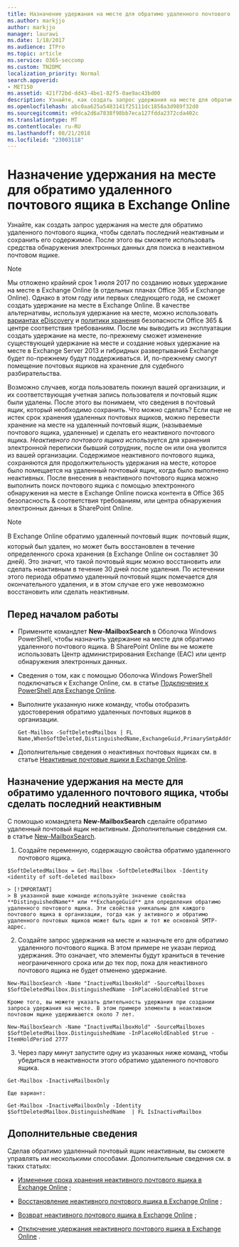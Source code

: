 ```yaml
---
title: Назначение удержания на месте для обратимо удаленного почтового ящика в Exchange Online
ms.author: markjjo
author: markjjo
manager: laurawi
ms.date: 1/18/2017
ms.audience: ITPro
ms.topic: article
ms.service: O365-seccomp
ms.custom: TN2DMC
localization_priority: Normal
search.appverid:
- MET150
ms.assetid: 421f72bd-dd43-4be1-82f5-0ae9ac43bd00
description: Узнайте, как создать запрос удержания на месте для обратимо удаленного почтового ящика, чтобы сделать последний неактивным и сохранить его содержимое. После этого вы сможете использовать средства обнаружения электронных данных для поиска в неактивном почтовом ящике.
ms.openlocfilehash: abc0aa625a5483141f25111dc1858a3d989f32d0
ms.sourcegitcommit: e9dca2d6a7838f98bb7eca127fdda2372cda402c
ms.translationtype: MT
ms.contentlocale: ru-RU
ms.lasthandoff: 08/21/2018
ms.locfileid: "23003118"
---
```

# <a name="put-an-in-place-hold-on-a-soft-deleted-mailbox-in-exchange-online"></a>Назначение удержания на месте для обратимо удаленного почтового ящика в Exchange Online

Узнайте, как создать запрос удержания на месте для обратимо удаленного почтового ящика, чтобы сделать последний неактивным и сохранить его содержимое. После этого вы сможете использовать средства обнаружения электронных данных для поиска в неактивном почтовом ящике.
  
> [!NOTE]
> Мы отложено крайний срок 1 июля 2017 по созданию новых удержание на месте в Exchange Online (в отдельных планах Office 365 и Exchange Online). Однако в этом году или первых следующего года, не сможет создать удержание на месте в Exchange Online. В качестве альтернативы, используя удержание на месте, можно использовать [вариантах eDiscovery](https://go.microsoft.com/fwlink/?linkid=780738) и [политики хранения](https://go.microsoft.com/fwlink/?linkid=827811) безопасности Office 365 &amp; центре соответствия требованиям. После мы выводить из эксплуатации создать удержание на месте, по-прежнему сможет изменение существующей удержание на месте и создание новых удержание на месте в Exchange Server 2013 и гибридных развертываний Exchange будет по-прежнему будут поддерживаться. И, по-прежнему смогут помещение почтовых ящиков на хранение для судебного разбирательства. 
  
Возможно случаев, когда пользователь покинул вашей организации, и их соответствующая учетная запись пользователя и почтовый ящик были удалены. После этого вы понимаем, что сведения в почтовый ящик, который необходимо сохранить. Что можно сделать? Если еще не истек срок хранения удаленных почтовых ящиков, можно перевести хранение на месте на удаленный почтовый ящик, (называемые почтового ящика, удаленные) и сделать его неактивного почтового ящика. *Неактивного почтового ящика* используется для хранения электронной переписки бывший сотрудник, после он или она уволится из вашей организации. Содержимое неактивного почтового ящика, сохраняются для продолжительность удержания на месте, которое было помещается на удаленный почтовый ящик, когда было выполнено неактивных. После внесения в неактивного почтового ящика можно выполнить поиск почтового ящика с помощью электронного обнаружения на месте в Exchange Online поиска контента в Office 365 безопасность &amp; соответствия требованиям, или центра обнаружения электронных данных в SharePoint Online. 
  
> [!NOTE]
> В Exchange Online обратимо удаленный почтовый ящик  почтовый ящик, который был удален, но может быть восстановлен в течение определенного срока хранения (в Exchange Online он составляет 30 дней). Это значит, что такой почтовый ящик можно восстановить или сделать неактивным в течение 30 дней после удаления. По истечении этого периода обратимо удаленный почтовый ящик помечается для окончательного удаления, и в этом случае его уже невозможно восстановить или сделать неактивным. 
  
## <a name="before-you-begin"></a>Перед началом работы
<a name="sectionSection0"> </a>

- Примените командлет **New-MailboxSearch** в Оболочка Windows PowerShell, чтобы назначить удержание на месте для обратимо удаленного почтового ящика. В SharePoint Online вы не можете использовать Центр администрирования Exchange (EAC) или центр обнаружения электронных данных. 
    
- Сведения о том, как с помощью Оболочка Windows PowerShell подключаться к Exchange Online, см. в статье [Подключение к PowerShell для Exchange Online](https://go.microsoft.com/fwlink/p/?linkid=396554).
    
- Выполните указанную ниже команду, чтобы отобразить удостоверения обратимо удаленных почтовых ящиков в организации. 
    
  ```
  Get-Mailbox -SoftDeletedMailbox | FL Name,WhenSoftDeleted,DistinguishedName,ExchangeGuid,PrimarySmtpAddress
  ```

- Дополнительные сведения о неактивных почтовых ящиках см. в статье [Неактивные почтовые ящики в Exchange Online](http://technet.microsoft.com/library/2f2948c5-1c5a-4643-865c-b36e4ac1414b.aspx).
    
## <a name="put-an-in-place-hold-on-a-soft-deleted-mailbox-to-make-it-an-inactive-mailbox"></a>Назначение удержания на месте для обратимо удаленного почтового ящика, чтобы сделать последний неактивным
<a name="sectionSection1"> </a>

С помощью командлета **New-MailboxSearch** сделайте обратимо удаленный почтовый ящик неактивным. Дополнительные сведения см. в статье [New-MailboxSearch](http://technet.microsoft.com/library/74303b47-bb49-407c-a43b-590356eae35c.aspx).
  
1. Создайте переменную, содержащую свойства обратимо удаленного почтового ящика. 
    
  ```
  $SoftDeletedMailbox = Get-Mailbox -SoftDeletedMailbox -Identity <identity of soft-deleted mailbox>
  ```

    > [!IMPORTANT]
    > В указанной выше команде используйте значение свойства **DistinguishedName** или **ExchangeGuid** для определения обратимо удаленного почтового ящика. Эти свойства уникальны для каждого почтового ящика в организации, тогда как у активного и обратимо удаленного почтовых ящиков может быть один и тот же основной SMTP-адрес. 
  
2. Создайте запрос удержания на месте и назначьте его для обратимо удаленного почтового ящика. В этом примере не указан период удержания. Это означает, что элементы будут храниться в течение неограниченного срока или до тех пор, пока для неактивного почтового ящика не будет отменено удержание.
    
  ```
  New-MailboxSearch -Name "InactiveMailboxHold" -SourceMailboxes $SoftDeletedMailbox.DistinguishedName -InPlaceHoldEnabled $true
  
  ```

    Кроме того, вы можете указать длительность удержания при создании запроса удержания на месте. В этом примере элементы в неактивном почтовом ящике удерживаются около 7 лет.
    
  ```
  New-MailboxSearch -Name "InactiveMailboxHold" -SourceMailboxes $SoftDeletedMailbox.DistinguishedName -InPlaceHoldEnabled $true -ItemHoldPeriod 2777
  ```

3. Через пару минут запустите одну из указанных ниже команд, чтобы убедиться в неактивности этого обратимо удаленного почтового ящика.
    
  ```
  Get-Mailbox -InactiveMailboxOnly
  ```

    Еще вариант:
    
  ```
  Get-Mailbox -InactiveMailboxOnly -Identity $SoftDeletedMailbox.DistinguishedName  | FL IsInactiveMailbox
  ```

## <a name="more-information"></a>Дополнительные сведения
<a name="sectionSection2"> </a>

Сделав обратимо удаленный почтовый ящик неактивным, вы сможете управлять им несколькими способами. Дополнительные сведения см. в таких статьях:
  
- [Изменение срока хранения неактивного почтового ящика в Exchange Online](http://technet.microsoft.com/library/96eb634e-af2f-454e-8014-b698396811c4.aspx) ;
    
- [Восстановление неактивного почтового ящика в Exchange Online](http://technet.microsoft.com/library/283838b4-66ba-4c34-b221-e1a3875e1d29.aspx) ;
    
- [Возврат неактивного почтового ящика в Exchange Online](http://technet.microsoft.com/library/1fb02feb-49e5-4485-aec5-9f1537b772b6.aspx) ;
    
- [Отключение удержания неактивного почтового ящика в Exchange Online](http://technet.microsoft.com/library/930a98c3-cd81-4aaa-8e22-19714cb2b731.aspx) .
    

